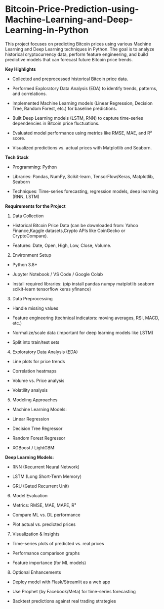 # Bitcoin-Price-Prediction-using-Machine-Learning-and-Deep-Learning-in-Python
This project focuses on predicting Bitcoin prices using various Machine Learning and Deep Learning techniques in Python. The goal is to analyze historical cryptocurrency data, perform feature engineering, and build predictive models that can forecast future Bitcoin price trends.

**Key Highlights**

- Collected and preprocessed historical Bitcoin price data.

- Performed Exploratory Data Analysis (EDA) to identify trends, patterns, and correlations.

- Implemented Machine Learning models (Linear Regression, Decision Tree, Random Forest, etc.) for baseline predictions.

- Built Deep Learning models (LSTM, RNN) to capture time-series dependencies in Bitcoin price fluctuations.

- Evaluated model performance using metrics like RMSE, MAE, and R² score.

- Visualized predictions vs. actual prices with Matplotlib and Seaborn.


**Tech Stack**

- Programming: Python

- Libraries: Pandas, NumPy, Scikit-learn, TensorFlow/Keras, Matplotlib, Seaborn

- Techniques: Time-series forecasting, regression models, deep learning (RNN, LSTM)

**Requirements for the Project**

1. Data Collection

- Historical Bitcoin Price Data (can be downloaded from: Yahoo Finance,Kaggle datasets,Crypto APIs like CoinGecko or CryptoCompare).

- Features: Date, Open, High, Low, Close, Volume.

2. Environment Setup

- Python 3.8+

- Jupyter Notebook / VS Code / Google Colab

- Install required libraries:
 (pip install pandas numpy matplotlib seaborn scikit-learn tensorflow keras yfinance)


3. Data Preprocessing

- Handle missing values

- Feature engineering (technical indicators: moving averages, RSI, MACD, etc.)

- Normalize/scale data (important for deep learning models like LSTM)

- Split into train/test sets

4. Exploratory Data Analysis (EDA)

- Line plots for price trends

- Correlation heatmaps

- Volume vs. Price analysis

- Volatility analysis

5. Modeling Approaches

- Machine Learning Models:

- Linear Regression

- Decision Tree Regressor

- Random Forest Regressor

- XGBoost / LightGBM

**Deep Learning Models:**

- RNN (Recurrent Neural Network)

- LSTM (Long Short-Term Memory)

- GRU (Gated Recurrent Unit)

6. Model Evaluation

- Metrics: RMSE, MAE, MAPE, R²

- Compare ML vs. DL performance

- Plot actual vs. predicted prices

7. Visualization & Insights

- Time-series plots of predicted vs. real prices

- Performance comparison graphs

- Feature importance (for ML models)

8. Optional Enhancements

- Deploy model with Flask/Streamlit as a web app

- Use Prophet (by Facebook/Meta) for time-series forecasting

- Backtest predictions against real trading strategies
